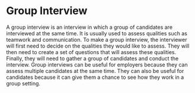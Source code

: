 

# Group Interview
A group interview is an interview in which a group of candidates are interviewed at the same time. It is usually used to assess qualities such as teamwork and communication. To make a group interview, the interviewer will first need to decide on the qualities they would like to assess. They will then need to create a set of questions that will assess these qualities. Finally, they will need to gather a group of candidates and conduct the interview. Group interviews can be useful for employers because they can assess multiple candidates at the same time. They can also be useful for candidates because it can give them a chance to see how they work in a group setting.